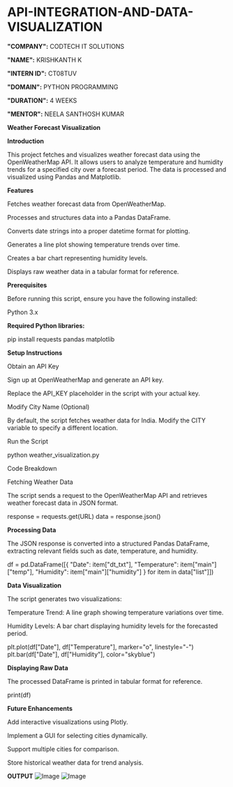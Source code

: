 # API-INTEGRATION-AND-DATA-VISUALIZATION

**"COMPANY":** CODTECH IT SOLUTIONS

**"NAME":** KRISHKANTH K

**"INTERN ID":** CT08TUV

**"DOMAIN":** PYTHON PROGRAMMING

**"DURATION":** 4 WEEKS

**"MENTOR":** NEELA SANTHOSH KUMAR



**Weather Forecast Visualization**

**Introduction**

This project fetches and visualizes weather forecast data using the OpenWeatherMap API. It allows users to analyze temperature and humidity trends for a specified city over a forecast period. The data is processed and visualized using Pandas and Matplotlib.

**Features**

Fetches weather forecast data from OpenWeatherMap.

Processes and structures data into a Pandas DataFrame.

Converts date strings into a proper datetime format for plotting.

Generates a line plot showing temperature trends over time.

Creates a bar chart representing humidity levels.

Displays raw weather data in a tabular format for reference.


**Prerequisites**

Before running this script, ensure you have the following installed:

Python 3.x


**Required Python libraries:**

pip install requests pandas matplotlib


**Setup Instructions**

Obtain an API Key

Sign up at OpenWeatherMap and generate an API key.

Replace the API_KEY placeholder in the script with your actual key.

Modify City Name (Optional)

By default, the script fetches weather data for India. Modify the CITY variable to specify a different location.


Run the Script

python weather_visualization.py


Code Breakdown

Fetching Weather Data

The script sends a request to the OpenWeatherMap API and retrieves weather forecast data in JSON format.

response = requests.get(URL)
data = response.json()


**Processing Data**

The JSON response is converted into a structured Pandas DataFrame, extracting relevant fields such as date, temperature, and humidity.

df = pd.DataFrame([{
    "Date": item["dt_txt"],
    "Temperature": item["main"]["temp"],
    "Humidity": item["main"]["humidity"]
} for item in data["list"]])


**Data Visualization**

The script generates two visualizations:

Temperature Trend: A line graph showing temperature variations over time.

Humidity Levels: A bar chart displaying humidity levels for the forecasted period.

plt.plot(df["Date"], df["Temperature"], marker="o", linestyle="-")
plt.bar(df["Date"], df["Humidity"], color="skyblue")


**Displaying Raw Data**

The processed DataFrame is printed in tabular format for reference.

print(df)



**Future Enhancements**

Add interactive visualizations using Plotly.

Implement a GUI for selecting cities dynamically.

Support multiple cities for comparison.

Store historical weather data for trend analysis.

**OUTPUT**
![Image](https://github.com/user-attachments/assets/790e032c-bf8a-4236-a595-ab472a373088)
![Image](https://github.com/user-attachments/assets/c5d24684-ef1b-4773-b7bd-4108f4e654a9)
